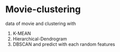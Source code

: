 # Movie-clustering
data of movie and clustering with 
1. K-MEAN
2. Hierarchical-Dendrogram
3. DBSCAN
and predict with each random features

